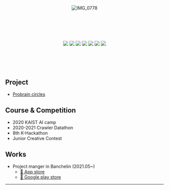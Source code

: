 <div align="center" style="margin-top : 100px; margin-bottom : 100px;">

  
  <br/><br/><br/>
  

![IMG_0778](https://user-images.githubusercontent.com/26926966/139360188-3bda0c92-7ca9-42da-bf98-8b2539955df8.gif)


  <div><br/><br/><br/><br/>
</div>
  
<img src="https://img.shields.io/badge/Bash-4EAA25?style=flat-square&logo=GNUBash&logoColor=white"/> <img src="https://img.shields.io/badge/Nodejs-339933?style=flat-square&logo=Node.js&logoColor=white"/> <img src="https://img.shields.io/badge/React-Native-61DAFB?style=flat-square&logo=React&logoColor=white"/> <img src="https://img.shields.io/badge/Java-007396?style=flat-square&logo=Java&logoColor=white"/> <img src="https://img.shields.io/badge/C++-00599C?style=flat-square&logo=C++&logoColor=white"/> <img src="https://img.shields.io/badge/Python-3776AB?style=flat-square&logo=Python&logoColor=white"/> <img src="https://img.shields.io/badge/CMake-064F8C?style=flat-square&logo=CMake&logoColor=white"/>
</div>

## Project
- [Probrain circles](https://github.com/probrainteam)

## Course & Competition
- 2020 KAIST AI camp
- 2020-2021 Crawler Datathon
- 8th K-Hackathon
- Junior Creative Contest

## Works
* Project manger in Banchelin (2021.05~)
  * [📱 App store](https://apps.apple.com/kr/app/%EB%B0%A9%EC%8A%90%EB%9E%AD%EA%B0%80%EC%9D%B4%EB%93%9C/id1594068890)
  * [🤖 Google play store](https://play.google.com/store/search?q=방슐랭가이드&c=apps)
- - -


<!--
**can019/can019** is a ✨ _special_ ✨ repository because its `README.md` (this file) appears on your GitHub profile.

Here are some ideas to get you started:

- 🔭 I’m currently working on ...
- 🌱 I’m currently learning ...
- 👯 I’m looking to collaborate on ...
- 🤔 I’m looking for help with ...
- 💬 Ask me about ...
- 📫 How to reach me: ...
- 😄 Pronouns: ...
- ⚡ Fun fact: ...
-->
